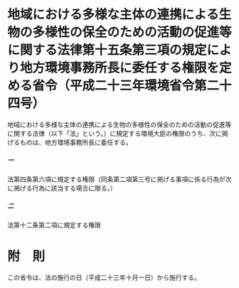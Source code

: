 # 地域における多様な主体の連携による生物の多様性の保全のための活動の促進等に関する法律第十五条第三項の規定により地方環境事務所長に委任する権限を定める省令（平成二十三年環境省令第二十四号）
地域における多様な主体の連携による生物の多様性の保全のための活動の促進等に関する法律（以下「法」という。）に規定する環境大臣の権限のうち、次に掲げるものは、地方環境事務所長に委任する。
##### 一
法第四条第六項に規定する権限（同条第二項第三号に掲げる事項に係る行為が次に掲げる行為に該当する場合に限る。）
##### 二
法第十二条第二項に規定する権限
# 附　則
この省令は、法の施行の日（平成二十三年十月一日）から施行する。
